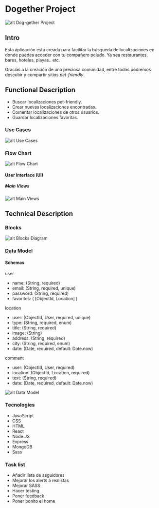 # Dogether Project

![alt Dog-gether Project](https://media0.giphy.com/media/5pYo6sWTaoHs7pnXaK/giphy.gif?cid=790b7611c1b8082cf0927d35a331c7333ea927785df78b60&rid=giphy.gif&ct=g)

## Intro

Esta aplicación esta creada para facilitar la búsqueda de localizaciones en donde puedes acceder con tu compañero peludo. Ya sea restaurantes, bares, hoteles, playas.. etc.

Gracias a la creación de una preciosa comunidad, entre todos podremos descubir y compartir sitios *pet-friendly*.

## Functional Description

- Buscar localizaciones pet-friendly.
- Crear nuevas localizaciones encontradas.
- Comentar localizaciones de otros usuarios.
- Guardar localizaciones favoritas.

### Use Cases

![alt Use Cases](./images/use-cases.png)

### Flow Chart

![alt Flow Chart](./images/flow-chart.png)

#### User Interface (UI)

##### Main Views

![alt Main Views](./images/main-views3.png)

## Technical Description

### Blocks

![alt Blocks Diagram](./images/blocks-diagram.png)

### Data Model

#### Schemas
user
- name: (String, required)
- email: (String, required, unique)
- password: (String, required)
- favorites: ( [ObjectId, Location] )  

location
- user: (ObjectId, User, required, unique)
- type: (String, required, enum)
- title: (String, required)
- image: (String)
- address: (String, required)
- city: (String, required, enum)
- date: (Date, required, default: Date.now)

comment
- user: (ObjectId, User, required)
- location: (ObjectId, Location, required)
- text: (String, required)
- date: (Date, required, default: Date.now)
   
![alt Data Model](./images/data-model.png)

### Tecnologies

- JavaScript
- CSS
- HTML
- React
- Node.JS
- Express
- MongoDB
- Sass

### Task list

- Añadir lista de seguidores
- Mejorar los alerts a realistas
- Mejorar SASS
- Hacer testing
- Poner feedback
- Poner bonito el home








